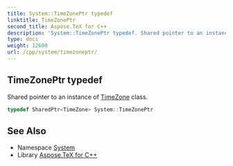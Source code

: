 ```yaml
---
title: System::TimeZonePtr typedef
linktitle: TimeZonePtr
second_title: Aspose.TeX for C++
description: 'System::TimeZonePtr typedef. Shared pointer to an instance of TimeZone class in C++.'
type: docs
weight: 12600
url: /cpp/system/timezoneptr/
---
```

## TimeZonePtr typedef


Shared pointer to an instance of [TimeZone](../timezone/) class.

```cpp
typedef SharedPtr<TimeZone> System::TimeZonePtr
```

## See Also

* Namespace [System](../)
* Library [Aspose.TeX for C++](../../)

